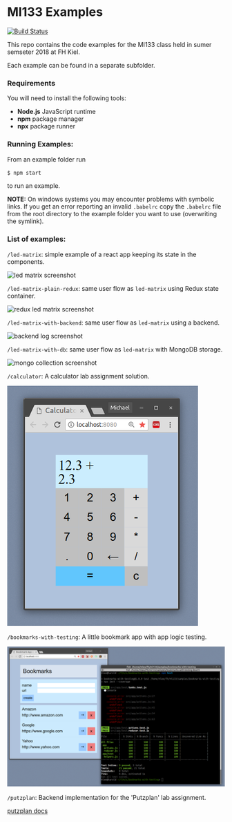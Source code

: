 # MI133 Examples

[![Build Status](https://travis-ci.org/mjleehh/mi133-examples.svg?branch=master)](https://travis-ci.org/mjleehh/mi133-examples)

This repo contains the code examples for the MI133 class held in sumer semseter
2018 at FH Kiel.

Each example can be found in a separate subfolder.

### Requirements

You will need to install the following tools:

* **Node.js** JavaScript runtime
* **npm** package manager
* **npx** package runner

### Running Examples:

From an example folder run

```bash
$ npm start
```

to run an example.

**NOTE:** On windows systems you may encounter problems with symbolic links. If
you get an error reporting an invalid `.babelrc` copy the `.babelrc` file from
the root directory to the example folder you want to use
(overwriting the symlink).

### List of examples:

`/led-matrix`: simple example of a react app keeping its state in the components.

![led matrix screenshot](resources/led-matrix.png)

`/led-matrix-plain-redux`: same user flow as `led-matrix` using Redux state container.

![redux led matrix screenshot](resources/led-matrix-plain-redux.png)

`/led-matrix-with-backend`: same user flow as `led-matrix` using a backend.

![backend log screenshot](resources/led-matrix-with-backend.png)

`/led-matrix-with-db`: same user flow as `led-matrix` with MongoDB storage.

![mongo collection screenshot](resources/led-matrix-with-db.png)

`/calculator`: A calculator lab assignment solution.

![calculator screenshot](resources/calculator.png)

`/bookmarks-with-testing`: A little bookmark app with app logic testing.

![bookmarks](resources/bookmarks-with-testing.png)

`/putzplan`: Backend implementation for the 'Putzplan' lab assignment.

[putzplan docs](/putzplan/README.md)
